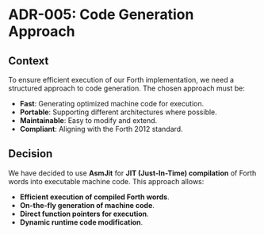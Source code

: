 # ADR-005: Code Generation Approach

## Context
To ensure efficient execution of our Forth implementation, we need a structured approach to code generation. The chosen approach must be:
- **Fast**: Generating optimized machine code for execution.
- **Portable**: Supporting different architectures where possible.
- **Maintainable**: Easy to modify and extend.
- **Compliant**: Aligning with the Forth 2012 standard.

## Decision
We have decided to use **AsmJit** for **JIT (Just-In-Time) compilation** of Forth words into executable machine code. This approach allows:
- **Efficient execution of compiled Forth words**.
- **On-the-fly generation of machine code**.
- **Direct function pointers for execution**.
- **Dynamic runtime code modification**.

 